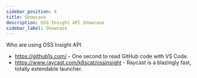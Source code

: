 ```yaml
---
sidebar_position: 4
title: Showcase
description: OSS Insight API Showcase
sidebar_label: Showcase
---
```



Who are using OSS Insight API

* https://github1s.com/ - One second to read GitHub code with VS Code.
* https://www.raycast.com/k8scat/ossinsight - Raycast is a blazingly fast, totally extendable launcher.
